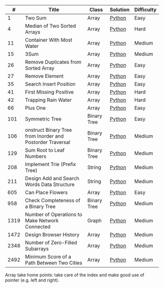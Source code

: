 | # | Title | Class | Solution | Difficulty |
| --- | --- | --- | --- | --- |
| 1 | Two Sum | Array | [Python](https://github.com/Tal-cat/Leetcode/blob/main/Array/1.%20Two%20Sum.py) | Easy |
| 4 | Median of Two Sorted Arrays | Array | [Python](https://github.com/Tal-cat/Leetcode/blob/main/Array/4.%20Median%20of%20Two%20Sorted%20Arrays.py) | Hard |
| 11 | Container With Most Water | Array | [Python](https://github.com/Tal-cat/Leetcode/blob/main/Array/11.%20Container%20With%20Most%20Water.py) | Medium |
| 15 | 3Sum | Array | [Python](https://github.com/Tal-cat/Leetcode/blob/main/Array/15.%203Sum.py) | Medium |
| 26 | Remove Duplicates from Sorted Array | Array | [Python](https://github.com/Tal-cat/Leetcode/blob/main/Array/26.%20Remove%20Duplicates%20from%20Sorted%20Array) | Easy |
| 27 | Remove Element | Array | [Python](https://github.com/Tal-cat/Leetcode/blob/main/Array/27.%20Remove%20Element.py) | Easy |
| 35 | Search Insert Position | Array | [Python](https://github.com/Tal-cat/Leetcode/blob/main/Array/35.%20Search%20Insert%20Position.py) | Easy |
| 41 | First Missing Positive | Array | [Python](https://github.com/Tal-cat/Leetcode/blob/main/Array/41.%20First%20Missing%20Positive.py) | Hard |
| 42 | Trapping Rain Water | Array | [Python](https://github.com/Tal-cat/Leetcode/blob/main/Array/42.%20Trapping%20Rain%20Water.py) | Hard |
| 66 | Plus One | Array | [Python](https://github.com/Tal-cat/Leetcode/blob/main/Array/66.%20Plus%20One.py) | Easy |
| 101 | Symmetric Tree | Binary Tree | [Python](https://github.com/Tal-cat/Leetcode/blob/main/Binary%20Tree/101.%20Symmetric%20Tree.py) | Easy |
| 106 | onstruct Binary Tree from Inorder and Postorder Traversal | Binary Tree | [Python](https://github.com/Tal-cat/Leetcode/blob/main/Binary%20Tree/106.%20Construct%20Binary%20Tree%20from%20Inorder%20and%20Postorder%20Traversal.py) | Medium |
| 129 | Sum Root to Leaf Numbers | Binary Tree | [Python](https://github.com/Tal-cat/Leetcode/blob/main/Binary%20Tree/129.%20Sum%20Root%20to%20Leaf%20Numbers.py) | Medium |
| 208 | Implement Trie (Prefix Tree) | String | [Python](https://github.com/Tal-cat/Leetcode/blob/main/String/208.%20Implement%20Trie%20(Prefix%20Tree).py) | Medium |
| 211 | Design Add and Search Words Data Structure | String | [Python](https://github.com/Tal-cat/Leetcode/blob/main/String/211.%20Design%20Add%20and%20Search%20Words%20Data%20Structure.py) | Medium |
| 605 | Can Place Flowers | Array | [Python](https://github.com/Tal-cat/Leetcode/blob/main/Array/605.%20Can%20Place%20Flowers.py) | Easy |
| 958 | Check Completeness of a Binary Tree | Binary Tree | [Python](https://github.com/Tal-cat/Leetcode/blob/main/Binary%20Tree/958.%20Check%20Completeness%20of%20a%20Binary%20Tree.py) | Medium |
| 1319 | Number of Operations to Make Network Connected | Graph | [Python](https://github.com/Tal-cat/Leetcode/blob/main/Graph/1319.%20Number%20of%20Operations%20to%20Make%20Network%20Connected.py) | Medium |
| 1472 | Design Browser History | Array | [Python](https://github.com/Tal-cat/Leetcode/blob/main/Array/1472.%20Design%20Browser%20History.py) | Medium |
| 2348 | Number of Zero-Filled Subarrays | Array | [Python](https://github.com/Tal-cat/Leetcode/blob/main/Array/2348.%20Number%20of%20Zero-Filled%20Subarrays.py) | Medium |
| 2492 | Minimum Score of a Path Between Two Cities | Array | [Python](https://github.com/Tal-cat/Leetcode/blob/main/Array/2492.%20Minimum%20Score%20of%20a%20Path%20Between%20Two%20Cities.py) | Medium |


Array take home points: take care of the index and make good use of pointer (e.g. left and right).
